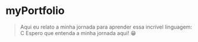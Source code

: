 # myPortfolio
> Aqui eu relato a minha jornada para aprender essa incrível linguagem: C
> Espero que entenda a minha jornada aqui! 😁
